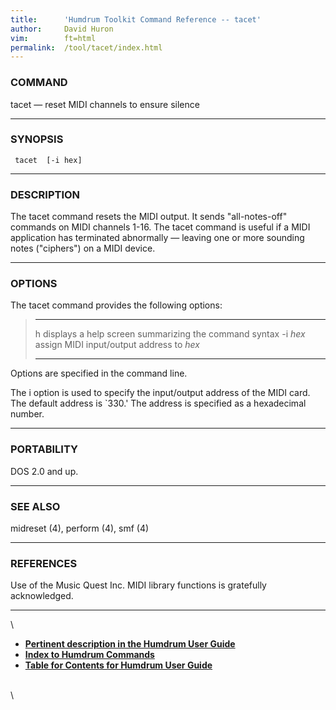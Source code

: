 ```yaml
---
title:		'Humdrum Toolkit Command Reference -- tacet'
author:		David Huron
vim:		ft=html
permalink:	/tool/tacet/index.html
---
```


### COMMAND

<span class="tool">tacet</span> &mdash; reset MIDI channels to ensure silence

------------------------------------------------------------------------

### SYNOPSIS

` tacet  [-i hex]`

------------------------------------------------------------------------

### DESCRIPTION

The <span class="tool">tacet</span> command resets the MIDI output. It sends \"all-notes-off\"
commands on MIDI channels 1-16. The <span class="tool">tacet</span> command is useful if a
MIDI application has terminated abnormally &mdash; leaving one or more
sounding notes (\"ciphers\") on a MIDI device.

------------------------------------------------------------------------

### OPTIONS

The <span class="tool">tacet</span> command provides the following options:

>   ---------- -------------------------------------------------------
>   <span class="option">h</span>     displays a help screen summarizing the command syntax
>   -i *hex*   assign MIDI input/output address to *hex*
>   ---------- -------------------------------------------------------
>
Options are specified in the command line.

The <span class="option">i</span> option is used to specify the input/output address of the
MIDI card. The default address is \`330.\' The address is specified as a
hexadecimal number.

------------------------------------------------------------------------

### PORTABILITY

DOS 2.0 and up.

------------------------------------------------------------------------

### SEE ALSO

<span class="tool">midreset</span> (4), <span class="tool">perform</span> (4),
<span class="tool">smf</span> (4)

------------------------------------------------------------------------

### REFERENCES

Use of the Music Quest Inc. MIDI library functions is gratefully
acknowledged.

------------------------------------------------------------------------

\

-   [**Pertinent description in the Humdrum User
    Guide**](../guide07.html#The_tacet_Command)
-   [**Index to Humdrum Commands**](../commands.toc.html)
-   [**Table for Contents for Humdrum User Guide**](../guide.toc.html)

\
\
